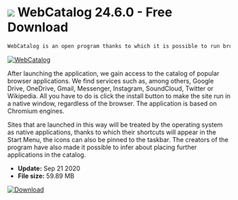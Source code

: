 # ![](https://cdn.softexe.net/static/icon/1/webcatalog-9591.png) WebCatalog 24.6.0 - Free Download

```sh
WebCatalog is an open program thanks to which it is possible to run browser applications in the native system window. Thanks to this, it is possible, for example, to use the Gmail or Messanger facebook service without having to run a standard browser.
```
[![WebCatalog](https://gallery.dpcdn.pl/imgc/Tools/74542/g_-_420x350_1.5_-_x20170309162521_0.png)](https://softexe.net/win/internet/other/webcatalog:aeap.html)

After launching the application, we gain access to the catalog of popular browser applications. We find services such as, among others, Google Drive, OneDrive, Gmail, Messenger, Instagram, SoundCloud, Twitter or Wikipedia. All you have to do is click the install button to make the site run in a native window, regardless of the browser. The application is based on Chromium engines.
 
 Sites that are launched in this way will be treated by the operating system as native applications, thanks to which their shortcuts will appear in the Start Menu, the icons can also be pinned to the taskbar. The creators of the program have also made it possible to infer about placing further applications in the catalog.


- **Update:** Sep 21 2020
- **File size:** 59.89 MB

[![Download](https://cdn.softexe.net/static/img/download.png)](https://softexe.net/win/internet/other/webcatalog:aeap.html)

